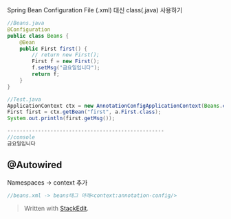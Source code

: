 
Spring Bean Configuration File (.xml) 대신 class(.java) 사용하기
```java
//Beans.java
@Configuration
public class Beans {
	@Bean
	public First first() {
		// return new First();
		First f = new First();
		f.setMsg("금요일입니다");
		return f;
	}
}

//Test.java
ApplicationContext ctx = new AnnotationConfigApplicationContext(Beans.class);
First first = ctx.getBean("first", a.First.class);
System.out.println(first.getMsg());

---------------------------------------------------
//console
금요일입니다

```
## @Autowired
Namespaces -> context 추가

```java
//beans.xml -> beans태그 아래<context:annotation-config/>
```


> Written with [StackEdit](https://stackedit.io/).
<!--stackedit_data:
eyJoaXN0b3J5IjpbNDczMTEwMjg2XX0=
-->